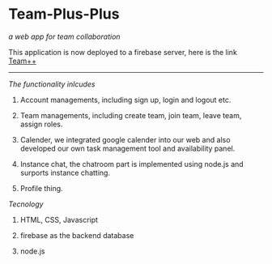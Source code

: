 # Team-Plus-Plus

*a web app for team collaboration*

This application is now deployed to a firebase server, here is the link [Team++](https://team-plus-plus.firebaseapp.com)

------

_The functionality inlcudes_

1. Account managements, including sign up, login and logout etc.

2. Team managements, including create team, join team, leave team, assign roles.

3. Calender, we integrated google calender into our web and also developed our own task management tool and availability panel.

4. Instance chat, the chatroom part is implemented using node.js and surports instance chatting.

5. Profile thing.

_Tecnology_

1. HTML, CSS, Javascript

2. firebase as the backend database

3. node.js
